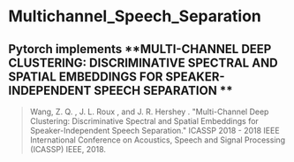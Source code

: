 # Multichannel_Speech_Separation

## Pytorch implements **MULTI-CHANNEL DEEP CLUSTERING: DISCRIMINATIVE SPECTRAL AND SPATIAL EMBEDDINGS FOR SPEAKER-INDEPENDENT SPEECH SEPARATION **
> Wang, Z. Q. ,  J. L. Roux , and  J. R. Hershey . "Multi-Channel Deep Clustering: Discriminative Spectral and Spatial Embeddings for Speaker-Independent Speech Separation." ICASSP 2018 - 2018 IEEE International Conference on Acoustics, Speech and Signal Processing (ICASSP) IEEE, 2018.
